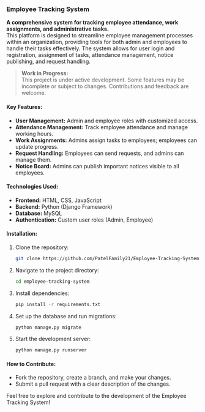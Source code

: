 ### Employee Tracking System

**A comprehensive system for tracking employee attendance, work assignments, and administrative tasks.**  
This platform is designed to streamline employee management processes within an organization, providing tools for both admin and employees to handle their tasks effectively. The system allows for user login and registration, assignment of tasks, attendance management, notice publishing, and request handling.

> **Work in Progress:**  
This project is under active development. Some features may be incomplete or subject to changes. Contributions and feedback are welcome.

#### Key Features:
- **User Management:** Admin and employee roles with customized access.
- **Attendance Management:** Track employee attendance and manage working hours.
- **Work Assignments:** Admins assign tasks to employees; employees can update progress.
- **Request Handling:** Employees can send requests, and admins can manage them.
- **Notice Board:** Admins can publish important notices visible to all employees.

#### Technologies Used:
- **Frontend:** HTML, CSS, JavaScript
- **Backend:** Python (Django Framework)
- **Database:** MySQL
- **Authentication:** Custom user roles (Admin, Employee)

#### Installation:
1. Clone the repository:
   ```bash
   git clone https://github.com/PatelFamily21/Employee-Tracking-System/Employee-Tracking-System.git
   ```
2. Navigate to the project directory:
   ```bash
   cd employee-tracking-system
   ```
3. Install dependencies:
   ```bash
   pip install -r requirements.txt
   ```
4. Set up the database and run migrations:
   ```bash
   python manage.py migrate
   ```
5. Start the development server:
   ```bash
   python manage.py runserver
   ```

#### How to Contribute:
- Fork the repository, create a branch, and make your changes.
- Submit a pull request with a clear description of the changes.

Feel free to explore and contribute to the development of the Employee Tracking System!
